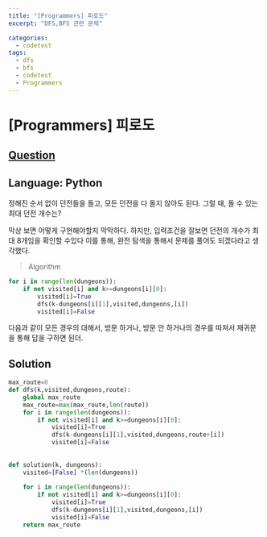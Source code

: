 ```yaml
---
title: "[Programmers] 피로도"
excerpt: "DFS,BFS 관련 문제"

categories:
  - codetest
tags:
  - dfs
  - bfs
  - codetest
  - Programmers
---
```

# [Programmers] 피로도
## [Question](https://programmers.co.kr/learn/courses/30/lessons/87946)
## Language: Python

정해진 순서 없이 던전들을 돌고, 모든 던전을 다 돌지 않아도 된다.
그럴 때, 돌 수 있는 최대 던전 개수는?

막상 보면 어떻게 구현해야할지 막막하다.
하지만, 입력조건을 잘보면 던전의 개수가 최대 8개임을 확인할 수있다 이를 통해, 완전 탐색을 통해서 문제를 풀어도 되겠다라고 생각했다.

>Algorithm

```python
for i in range(len(dungeons)):
    if not visited[i] and k>=dungeons[i][0]:
        visited[i]=True
        dfs(k-dungeons[i][1],visited,dungeons,[i])
        visited[i]=False
```

다음과 같이 모든 경우의 대해서, 방문 하거나, 방문 안 하거나의 경우를 따져서 재귀문을 통해 답을 구하면 된더.

## Solution

```python
max_route=0
def dfs(k,visited,dungeons,route):
    global max_route
    max_route=max(max_route,len(route))
    for i in range(len(dungeons)):
        if not visited[i] and k>=dungeons[i][0]:
            visited[i]=True
            dfs(k-dungeons[i][1],visited,dungeons,route+[i])
            visited[i]=False
    
            
def solution(k, dungeons):
    visited=[False] *(len(dungeons))
    
    for i in range(len(dungeons)):
        if not visited[i] and k>=dungeons[i][0]:
            visited[i]=True
            dfs(k-dungeons[i][1],visited,dungeons,[i])
            visited[i]=False
    return max_route
```
